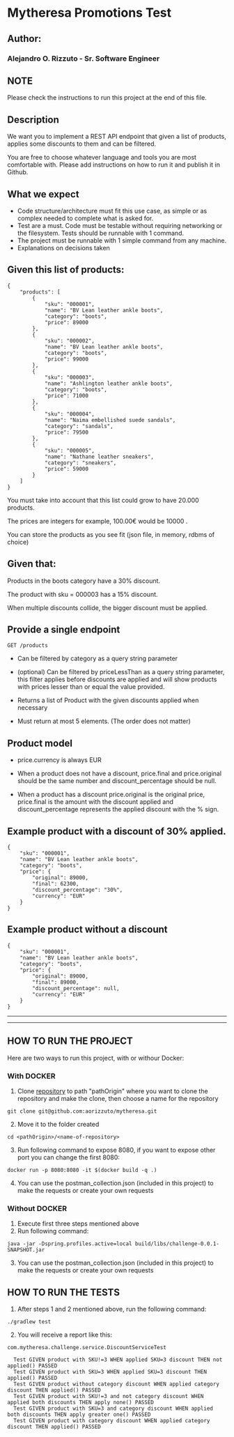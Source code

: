 # Mytheresa Promotions Test

## Author: 
### Alejandro O. Rizzuto - Sr. Software Engineer

## NOTE
Please check the instructions to run this project at the end of this file.

## Description

We want you to implement a REST API endpoint that given a list of products, applies some discounts to them and can be filtered.

You are free to choose whatever language and tools you are most comfortable with. Please add instructions on how to run it and publish it in Github.

## What we expect

- Code structure/architecture must fit this use case, as simple or as complex needed to complete what is asked for.
- Test are a must. Code must be testable without requiring networking or the filesystem. Tests should be runnable with 1 command.
- The project must be runnable with 1 simple command from any machine.
- Explanations on decisions taken

## Given this list of products:
```
{
    "products": [
        {
            "sku": "000001",
            "name": "BV Lean leather ankle boots",
            "category": "boots",
            "price": 89000
        },
        {
            "sku": "000002",
            "name": "BV Lean leather ankle boots",
            "category": "boots",
            "price": 99000
        },
        {
            "sku": "000003",
            "name": "Ashlington leather ankle boots",
            "category": "boots",
            "price": 71000
        },
        {
            "sku": "000004",
            "name": "Naima embellished suede sandals",
            "category": "sandals",
            "price": 79500
        },
        {
            "sku": "000005",
            "name": "Nathane leather sneakers",
            "category": "sneakers",
            "price": 59000
        }
    ]
}
```

You must take into account that this list could grow to have 20.000 products.

The prices are integers for example, 100.00€ would be 10000 .

You can store the products as you see fit (json file, in memory, rdbms of choice)

## Given that:

Products in the boots category have a 30% discount.

The product with sku = 000003 has a 15% discount.

When multiple discounts collide, the bigger discount must be applied.

## Provide a single endpoint
```
GET /products
```

- Can be filtered by category as a query string parameter

- (optional) Can be filtered by priceLessThan as a query string parameter, this filter applies before discounts are applied and will show products with prices
lesser than or equal the value provided.

- Returns a list of Product with the given discounts applied when necessary
- Must return at most 5 elements. (The order does not matter)

## Product model
- price.currency is always EUR

- When a product does not have a discount, price.final and price.original should be the same number and discount_percentage should be null.

- When a product has a discount price.original is the original price, price.final is the amount with the discount applied and discount_percentage
represents the applied discount with the % sign.

## Example product with a discount of 30% applied.
```
{
    "sku": "000001",
    "name": "BV Lean leather ankle boots",
    "category": "boots",
    "price": {
        "original": 89000,
        "final": 62300,
        "discount_percentage": "30%",
        "currency": "EUR"
    }
}
```

## Example product without a discount
```
{
    "sku": "000001",
    "name": "BV Lean leather ankle boots",
    "category": "boots",
    "price": {
        "original": 89000,
        "final": 89000,
        "discount_percentage": null,
        "currency": "EUR"
    }
}
```

-----
-----

## HOW TO RUN THE PROJECT
Here are two ways to run this project, with or withour Docker:

### With DOCKER

1) Clone [repository](git@github.com:aorizzuto/mytheresa.git) to path "pathOrigin" where you want to clone the repository and make the clone, then choose a name for the repository
```
git clone git@github.com:aorizzuto/mytheresa.git
```
2) Move it to the folder created
```
cd <pathOrigin>/<name-of-repository>
```
3) Run following command to expose 8080, if you want to expose other port you can change the first 8080:
```
docker run -p 8080:8080 -it $(docker build -q .)
```
4) You can use the postman_collection.json (included in this project) to make the requests or create your own requests

### Without DOCKER
1) Execute first three steps mentioned above
2) Run following command:
```
java -jar -Dspring.profiles.active=local build/libs/challenge-0.0.1-SNAPSHOT.jar 
```
3) You can use the postman_collection.json (included in this project) to make the requests or create your own requests

## HOW TO RUN THE TESTS
1) After steps 1 and 2 mentioned above, run the following command:
```
./gradlew test
```

2) You will receive a report like this:
```
com.mytheresa.challenge.service.DiscountServiceTest

  Test GIVEN product with SKU!=3 WHEN applied SKU=3 discount THEN not applied() PASSED
  Test GIVEN product with SKU=3 WHEN applied SKU=3 discount THEN applied() PASSED
  Test GIVEN product without category discount WHEN applied category discount THEN applied() PASSED
  Test GIVEN product with SKU!=3 and not category discount WHEN applied both discounts THEN apply none() PASSED
  Test GIVEN product with SKU=3 and category discount WHEN applied both discounts THEN apply greater one() PASSED
  Test GIVEN product with category discount WHEN applied category discount THEN applied() PASSED
```

